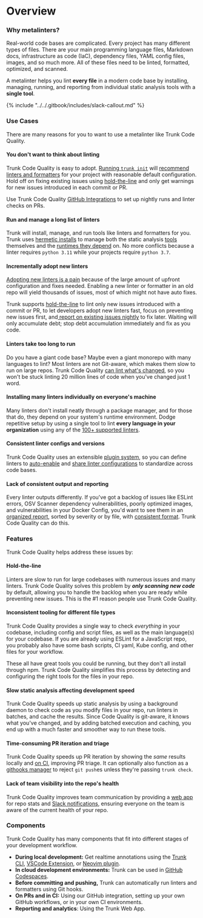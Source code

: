# Overview

### Why metalinters?

Real-world code bases are complicated. Every project has many different types of files. There are your main programming language files, Markdown docs, infrastructure as code (IaC), dependency files, YAML config files, images, and so much more. All of these files need to be linted, formatted, optimized, and scanned.

A metalinter helps you lint **every file** in a modern code base by installing, managing, running, and reporting from individual static analysis tools with a **single tool**.

{% include "../../.gitbook/includes/slack-callout.md" %}

### Use Cases

There are many reasons for you to want to use a metalinter like Trunk Code Quality.

#### You don't want to think about linting

Trunk Code Quality is easy to adopt. [Running `trunk init`](../setup-and-installation/initialize-trunk.md) will [recommend linters and formatters](../linters/supported/) for your project with reasonable default configuration. Hold off on fixing existing issues using [hold-the-line](how-does-it-work.md#hold-the-line) and only get warnings for new issues introduced in each commit or PR.

Use Trunk Code Quality [GitHub Integrations](../ci-setup/github-integration.md) to set up nightly runs and linter checks on PRs.

#### Run and manage a long list of linters

Trunk will install, manage, and run tools like linters and formatters for you. Trunk uses [hermetic installs](how-does-it-work.md#hermetic-tools-and-runtime-management) to manage both the static analysis [tools](../../cli/getting-started/tools.md) themselves and the [runtimes they depend](../../cli/configuration/runtimes.md) on. No more conflicts because a linter requires `python 3.11` while your projects require `python 3.7`.

#### Incrementally adopt new linters

[Adopting new linters is a pain](https://trunk.io/blog/reasons-developers-hate-linters) because of the large amount of upfront configuration and fixes needed. Enabling a new linter or formatter in an old repo will yield thousands of issues, most of which might not have auto fixes.

Trunk supports [hold-the-line](how-does-it-work.md#hold-the-line) to lint only new issues introduced with a commit or PR, to let developers adopt new linters fast, focus on preventing new issues first, and[ report on existing issues nightly](../ci-setup/) to fix later. Waiting will only accumulate debt; stop debt accumulation immediately and fix as you code.

#### Linters take too long to run

Do you have a giant code base? Maybe even a giant monorepo with many languages to lint? Most linters are not Git-aware, which makes them slow to run on large repos. Trunk Code Quality [can lint what's changed](how-does-it-work.md#hold-the-line), so you won't be stuck linting 20 million lines of code when you've changed just 1 word.

#### Installing many linters individually on everyone's machine

Many linters don't install neatly through a package manager, and for those that do, they depend on your system's runtime environment. Dodge repetitive setup by using a single tool to lint **every language in your organization** using any of the [100+ supported linters](../linters/supported/).

#### Consistent linter configs and versions

Trunk Code Quality uses an extensible [plugin system](../../cli/configuration/plugins/), so you can define linters to [auto-enable](../../cli/configuration/lint/auto-enable.md) and [share linter configurations](../linters/shared-configs.md) to standardize across code bases.

#### Lack of consistent output and reporting

Every linter outputs differently. If you've got a backlog of issues like ESLint errors, OSV Scanner dependency vulnerabilities, poorly optimized images, and vulnerabilities in your Docker Config, you'd want to see them in an [organized report](../ci-setup/github-integration.md), sorted by severity or by file, with [consistent format](../../cli/configuration/lint/output.md). Trunk Code Quality can do this.

### Features

Trunk Code Quality helps address these issues by:

#### Hold-the-line

Linters are slow to run for large codebases with numerous issues and many linters. Trunk Code Quality solves this problem by _**only scanning new code**_ by default, allowing you to handle the backlog when you are ready while preventing new issues. This is the #1 reason people use Trunk Code Quality.

#### **Inconsistent tooling for different file types**

Trunk Code Quality provides a single way to check _everything_ in your codebase, including config and script files, as well as the main language(s) for your codebase. If you are already using ESLint for a JavaScript repo, you probably also have some bash scripts, CI yaml, Kube config, and other files for your workflow.

These all have great tools you could be running, but they don't all install through npm. Trunk Code Quality simplifies this process by detecting and configuring the right tools for the files in your repo.

#### **Slow static analysis affecting development speed**

Trunk Code Quality speeds up static analysis by using a background daemon to check code as you modify files in your repo, run linters in batches, and cache the results. Since Code Quality is git-aware, it knows what you've changed, and by adding batched execution and caching, you end up with a much faster and smoother way to run these tools.

#### **Time-consuming PR iteration and triage**

Trunk Code Quality speeds up PR iteration by showing the _same_ results locally and [on CI](../ci-setup/), improving PR triage. It can optionally also function as a [githooks manager](../../cli/getting-started/actions/git-hooks.md) to reject `git push`es unless they're passing `trunk check`.

#### **Lack of team visibility into the repo's health**

Trunk Code Quality improves team communication by providing a [web app](https://app.trunk.io/login?intent=code+quality) for repo stats and [Slack notifications](../../administration/integration-for-slack.md), ensuring everyone on the team is aware of the current health of your repo.

### Components

Trunk Code Quality has many components that fit into different stages of your development workflow.

* **During local development:** Get realtime annotations using the [Trunk CLI](../setup-and-installation/initialize-trunk.md), [VSCode Extension](../ide-integration/vscode.md), or [Neovim plugin](../ide-integration/neovim.md).
* **In cloud development environments:** Trunk can be used in [GitHub Codespaces](../../cli/configuration/github-codespaces.md).
* **Before committing and pushing,** Trunk can automatically run linters and formatters using Git hooks.
* **On PRs and in CI:** Using our GitHub integration, setting up your own GitHub workflows, or in your own CI environments.
* **Reporting and analytics**: Using the Trunk Web App.
